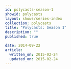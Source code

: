 ```yaml
---
id: polycasts-season-1
showid: polycasts
layout: shows/series-index
collection: polycasts
title: "Polycasts: Season 1"
description: ""
published: true

date: 2014-09-22
article:
  written_on: 2015-02-24
  updated_on: 2015-02-24
---
```

